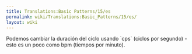 ```yaml
---
title: Translations:Basic Patterns/15/es
permalink: wiki/Translations:Basic_Patterns/15/es/
layout: wiki
---
```


Podemos cambiar la duración del ciclo usando \`cps\` (ciclos por
segundo) - esto es un poco como bpm (tiempos por minuto).
